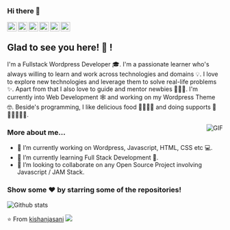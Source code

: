### Hi there 👋

<a href="https://twitter.com/jasani_kishan">
  <img align="left" alt="Kishan's Twitter" width="22px" src="https://cdn.jsdelivr.net/npm/simple-icons@v3/icons/twitter.svg" />
</a>
<a href="https://profiles.wordpress.org/kishanjasani/">
  <img align="left" alt="Kishan's WordPress Profile" width="22px" src="https://cdn.jsdelivr.net/npm/simple-icons@3.2.0/icons/wordpress.svg" />
</a>
<a href="https://www.linkedin.com/in/kishan-jasani/">
  <img align="left" alt="Kishan's Linkdein" width="22px" src="https://cdn.jsdelivr.net/npm/simple-icons@v3/icons/linkedin.svg" />
</a>
<a href="https://github.com/kishanjasani">
  <img align="left" alt="Kishan's Github" width="22px" src="https://cdn.jsdelivr.net/npm/simple-icons@v3/icons/github.svg" />
</a>
<a href="https://stackoverflow.com/users/5445807/kishan-jasani">
  <img align="left" alt="Kishan's Stack Overflow" width="22px" src="https://cdn.jsdelivr.net/npm/simple-icons@3.2.0/icons/stackoverflow.svg" />
</a>
<a href="mailto:kishanjasani007@yahoo.in">
  <img align="left" alt="Kishan's Mail" width="22px" src="https://cdn.jsdelivr.net/npm/simple-icons@3.2.0/icons/gmail.svg" />
</a>

<br />

## Glad to see you here! 🤩 !

I'm a Fullstack Wordpress Developer 🎓. I'm a passionate learner who's always willing to learn and work across technologies and domains 💡. I love to explore new technologies and leverage them to solve real-life problems ✨. Apart from that I also love to guide and mentor newbies 👨🏻‍💻. I'm currently into Web Development 🕸️ and working on my Wordpress Theme 🤓. Beside's programming, I like delicious food 🥗🥩🌮🍣 and doing supports 🏃⛹️‍♂️🏋🏼‍♂️.

<img align="right" alt="GIF" src="https://media.giphy.com/media/iIqmM5tTjmpOB9mpbn/giphy.gif" />

### More about me...

- 🔭 I’m currently working on Wordpress, Javascript, HTML, CSS etc 💻.
- 🌱 I’m currently learning Full Stack Development 🚀.
- 👯 I’m looking to collaborate on any Open Source Project involving Javascript / JAM Stack.

### Show some ❤️ by starring some of the repositories!

![Github stats](https://github-readme-stats.vercel.app/api?username=kishanjasani&show_icons=true&hide_border=true)

⭐️ From [kishanjasani](https://github.com/kishanjasani)
![](https://komarev.com/ghpvc/?username=kishanjasani&style=flat-square&color=blue)
